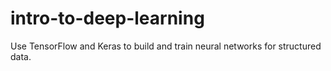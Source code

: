 # intro-to-deep-learning
Use TensorFlow and Keras to build and train neural networks for structured data.
